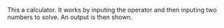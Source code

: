 This a calculator.
It works by inputing the operator and then inputing two numbers to solve.
An output is then shown.
